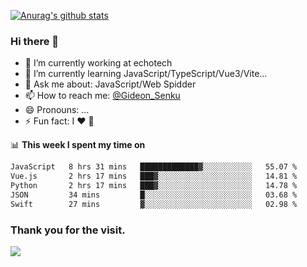 [![Anurag's github stats](https://github-readme-stats.vercel.app/api?username=gideonsenku)](https://github.com/anuraghazra/github-readme-stats)
### Hi there 👋
- 🔭 I’m currently working at echotech
- 🌱 I’m currently learning JavaScript/TypeScript/Vue3/Vite...
- 💬 Ask me about: JavaScript/Web Spidder 
- 📫 How to reach me: [@Gideon_Senku](https://t.me/Gideon_Senku)
- 😄 Pronouns: ...
- ⚡ Fun fact: I ❤️ 🎵

📊 **This week I spent my time on**
<!--START_SECTION:waka-->

```txt
JavaScript   8 hrs 31 mins   █████████████▓░░░░░░░░░░░   55.07 %
Vue.js       2 hrs 17 mins   ███▓░░░░░░░░░░░░░░░░░░░░░   14.81 %
Python       2 hrs 17 mins   ███▓░░░░░░░░░░░░░░░░░░░░░   14.78 %
JSON         34 mins         █░░░░░░░░░░░░░░░░░░░░░░░░   03.68 %
Swift        27 mins         ▓░░░░░░░░░░░░░░░░░░░░░░░░   02.98 %
```

<!--END_SECTION:waka-->


### Thank you for the visit.
![](http://profile-counter.glitch.me/gideonsenku/count.svg)
<!--
**GideonSenku/GideonSenku** is a ✨ _special_ ✨ repository because its `README.md` (this file) appears on your GitHub profile.

Here are some ideas to get you started:

- 🔭 I’m currently working on ...
- 🌱 I’m currently learning ...
- 👯 I’m looking to collaborate on ...
- 🤔 I’m looking for help with ...
- 💬 Ask me about ...
- 📫 How to reach me: ...
- 😄 Pronouns: ...
- ⚡ Fun fact: ...
-->
